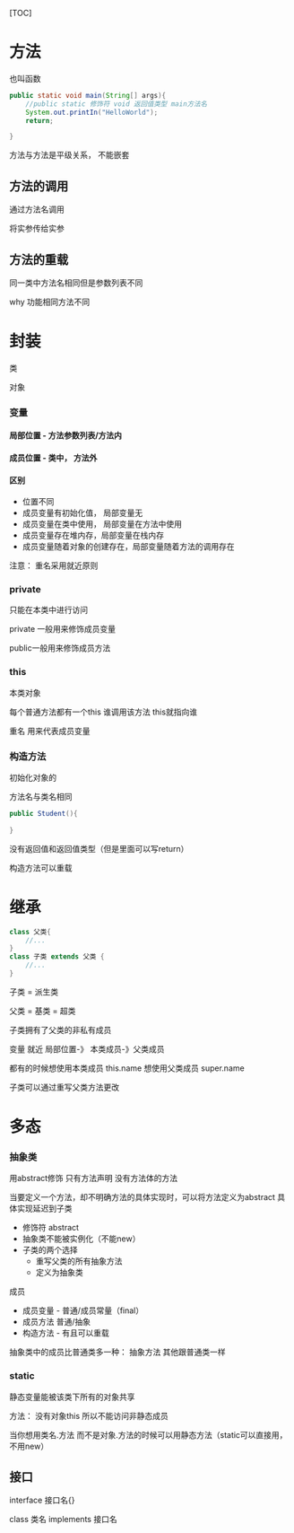 [TOC]



# 方法

也叫函数

```java
public static void main(String[] args){
    //public static 修饰符 void 返回值类型 main方法名
    System.out.printIn("HelloWorld");
    return;

}
```

方法与方法是平级关系， 不能嵌套

## 方法的调用

通过方法名调用

将实参传给实参



## 方法的重载

同一类中方法名相同但是参数列表不同

why 功能相同方法不同



# 封装

类

对象

### 变量

#### 局部位置 - 方法参数列表/方法内

#### 成员位置 - 类中， 方法外

#### 区别 

- 位置不同
- 成员变量有初始化值， 局部变量无
- 成员变量在类中使用， 局部变量在方法中使用
- 成员变量存在堆内存，局部变量在栈内存
- 成员变量随着对象的创建存在，局部变量随着方法的调用存在

注意： 重名采用就近原则



### private

只能在本类中进行访问

private 一般用来修饰成员变量

public一般用来修饰成员方法



### this

本类对象

每个普通方法都有一个this 谁调用该方法 this就指向谁

重名 用来代表成员变量



### 构造方法

初始化对象的

方法名与类名相同

```java
public Student(){
    
}
```

没有返回值和返回值类型（但是里面可以写return）

构造方法可以重载





# 继承

```java
class 父类{
    //...
}
class 子类 extends 父类 {
    //...
}
```

子类 = 派生类

父类 = 基类 = 超类

子类拥有了父类的非私有成员



变量 就近  局部位置-》 本类成员-》父类成员

都有的时候想使用本类成员 this.name 想使用父类成员 super.name

子类可以通过重写父类方法更改

# 多态

### 抽象类

用abstract修饰 只有方法声明 没有方法体的方法 

当要定义一个方法，却不明确方法的具体实现时，可以将方法定义为abstract 具体实现延迟到子类

- 修饰符 abstract
- 抽象类不能被实例化（不能new）
- 子类的两个选择
  - 重写父类的所有抽象方法
  - 定义为抽象类

成员

- 成员变量 - 普通/成员常量（final）
- 成员方法 普通/抽象
- 构造方法 - 有且可以重载

抽象类中的成员比普通类多一种： 抽象方法 其他跟普通类一样

### static

 静态变量能被该类下所有的对象共享

方法： 没有对象this 所以不能访问非静态成员

当你想用类名.方法 而不是对象.方法的时候可以用静态方法（static可以直接用， 不用new）



## 接口

interface 接口名{}

class 类名 implements 接口名